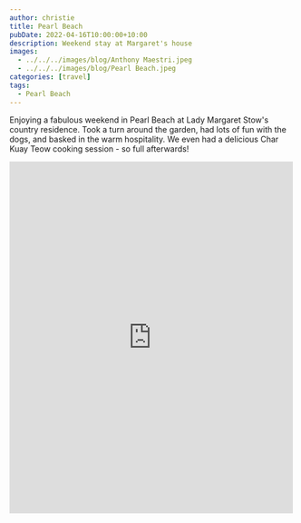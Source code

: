 ```yaml
---
author: christie
title: Pearl Beach
pubDate: 2022-04-16T10:00:00+10:00
description: Weekend stay at Margaret's house
images:
  - ../../../images/blog/Anthony Maestri.jpeg
  - ../../../images/blog/Pearl Beach.jpeg
categories: [travel]
tags:
  - Pearl Beach
---
```


Enjoying a fabulous weekend in Pearl Beach at Lady Margaret Stow's country residence. Took a turn around the garden, had lots of fun with the dogs, and basked in the warm hospitality. We even had a delicious Char Kuay Teow cooking session - so full afterwards!

<iframe src="https://www.facebook.com/plugins/post.php?href=https%3A%2F%2Fwww.facebook.com%2Fchris1.tham%2Fposts%2Fpfbid02fLCNomM32nEVw2x4BVbhcEqbxePBXQfLKheLuDVAuR9NdbcHxAVfvB9Qyu18cWw2l&show_text=true&width=500" width="500" height="620" style="border:none;overflow:hidden" scrolling="no" frameborder="0" allowfullscreen="true" allow="autoplay; clipboard-write; encrypted-media; picture-in-picture; web-share"></iframe>
